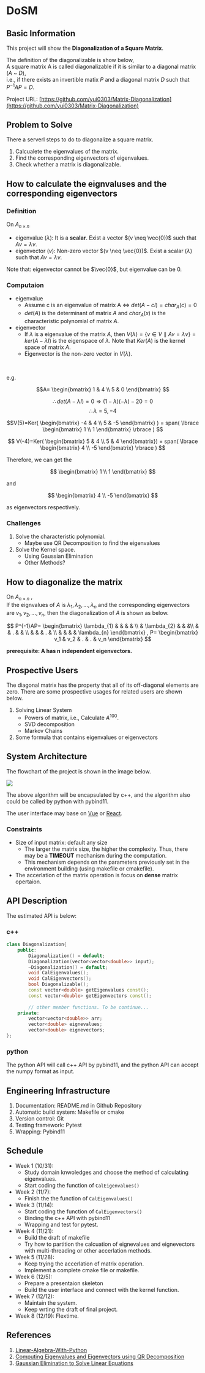 # DoSM

## Basic Information

This project will show the **Diagonalization of a Square Matrix**.  

The definition of the diagonalizable is show below,  
A square matrix A is called diagonalizable if it is similar to a diagonal matrix ($A$ ~ $D$),  
i.e., if there exists an invertible matix $P$ and a diagonal matrix $D$ such that $P^{-1}AP = D$.

Project URL: [https://github.com/yui0303/Matrix-Diagonalization](https://github.com/yui0303/Matrix-Diagonalization)


## Problem to Solve

There a serverl steps to do to diagonalize a square matrix.  
1. Calcualete the eigenvalues of the matrix.
2. Find the corresponding eigenvectors of eigenvalues.
3. Check whether a matrix is diagonalizable.


## How to calculate the eignvaluses and the corresponding eigenvectors
### Definition

On $A_{n\times n}$
- eigenvalue $(\lambda)$: It is a **scalar**. Exist a vector $(v \neq \vec{0})$ such that $Av = \lambda v$.
- eigenvector $(v)$: Non-zero vector $(v \neq \vec{0})$. Exist a scalar ($\lambda$) such that $Av = \lambda v$.

Note that: eigenvector cannot be $\vec{0}$, but eigenvalue can be 0.

### Computaion

- eigenvalue
    - Assume c is an eigenvalue of matrix A $\iff$ $det(A-cI) = char_{A}(c) = 0$  
    - $det(A)$ is the determinant of matrix $A$ and $char_A(x)$ is the characteristic polynomial of matrix $A$.  
- eigenvector
  - If $\lambda$ is a eigenvalue of the matrix $A$, then $V(\lambda) = \lbrace v \in V \parallel Av=\lambda v \rbrace = ker(A-\lambda I)$ is the eigenspace of $\lambda$. Note that $Ker(A)$ is the kernel space of matrix $A$.
  - Eigenvector is the non-zero vector in $V(\lambda)$.  

</br>

e.g.  

$$A=
\begin{bmatrix}
  1 & 4 \\
  5 & 0
\end{bmatrix}
$$

$$\therefore det(A-\lambda I) = 0 \Rightarrow (1-\lambda)(-\lambda) -20 = 0$$ 
$$\therefore \lambda = 5, -4$$  

$$V(5)=Ker(
\begin{bmatrix} 
  -4 & 4 \\ 
  5 & -5
\end{bmatrix}
)
= span(
\lbrace
\begin{bmatrix} 
  1 \\ 
  1 
\end{bmatrix}
\rbrace
)
$$  

$$
V(-4)=Ker(
\begin{bmatrix} 
  5 & 4 \\ 
  5 & 4
\end{bmatrix}) 
= span(
\lbrace
\begin{bmatrix} 
  4 \\
  -5 
\end{bmatrix}
\rbrace
)
$$

Therefore, we can get the

$$
\begin{bmatrix} 
  1 \\ 
  1 
\end{bmatrix}
$$

and 

$$
\begin{bmatrix} 
4 \\
-5 
\end{bmatrix}
$$ 

as eigenvectors respectively.  

### Challenges
1. Solve the characteristic polynomial.
   - Maybe use QR Decomposition to find the eigenvalues
2. Solve the Kernel space.
   - Using Gaussian Elimination
   - Other Methods?


## How to diagonalize the matrix

On $A_{n\times n}$ ,  
If the eignvalues of $A$ is $\lambda_{1}, \lambda_{2}, ..., \lambda_{n}$ and the corresponding eigenvectors are $v_1, v_2, ..., v_n$, then the diagonalization of $A$ is shown as below.  

$$
P^{-1}AP=
\begin{bmatrix}
\lambda_{1} & & & & \\
 & \lambda_{2} & & &\\
 & & . & & \\
 & & & . & \\
 & & & & \lambda_{n}
\end{bmatrix} 
,
P=
\begin{bmatrix}
  v_1 & v_2 & . & . & v_n
\end{bmatrix}
$$

**prerequisite: A has n independent eigenvectors.**

## Prospective Users

The diagonal matrix has the property that all of its off-diagonal elements are zero. There are some prospective usages for related users are shown below.

1. Solving Linear System
   - Powers of matrix, i.e., Calculate $A^{100}$.
   - SVD decomposition
   - Markov Chains
2. Some formula that contains eigenvalues or eigenvectors

## System Architecture

The flowchart of the project is shown in the image below.  

![](./src/SystemArchitecture.jpg)

The above algorithm will be encapsulated by c++, and the algorithm also could be called by python with pybind11. 

The user interface may base on [Vue](https://vuejs.org/) or [React](https://zh-hant.legacy.reactjs.org/).

### Constraints

- Size of input matrix: default any size
  - The larger the matrix size, the higher the complexity. Thus, there may be a **TIMEOUT** mechanism during the computation.
  - This mechanism depends on the parameters previously set in the environment building (using makefile or cmakefile).
- The accerlation of the matrix operation is focus on **dense** matrix opertaion.

## API Description
The estimated API is below:
### c++
```c++
class Diagonalization{
    public:
        Diagonalization() = default;
        Diagonalization(vector<vector<double>> input);
        ~Diagonalization() = default;
        void CalEigenvalues();
        void CalEigenvectors();
        bool Diagonalizable();
        const vector<double> getEigenvalues const();
        const vector<double> getEigenvectors const();
        
        // other member functions. To be continue...
    private:
        vector<vector<double>> arr;
        vector<double> eignevalues;
        vector<double> eignevectors;
};

```

### python 
The python API will call c++ API by pybind11, and the python API can accept the numpy format as input.

## Engineering Infrastructure

1. Documentation: README.md in Github Repository
2. Automatic build system: Makefile or cmake
3. Version control: Git
4. Testing framework: Pytest
5. Wrapping: Pybind11

## Schedule

- Week 1 (10/31):  
  - Study domain knwoledges and choose the method of calculating eigenvalues.  
  - Start coding the function of `CalEigenvalues()`
- Week 2 (11/7): 
  - Finish the the function of `CalEigenvalues()`
- Week 3 (11/14): 
  - Start coding the function of `CalEigenvectors()`
  - Binding the c++ API with pybind11
  - Wrapping and test for pytest.
- Week 4 (11/21): 
  - Build the draft of makefile
  - Try how to partition the calcuation of eignevalues and eignevectors with multi-threading or other accerlation methods.
- Week 5 (11/28): 
  - Keep trying the accerlation of matrix operation.
  - Implement a complete cmake file or makefile.
- Week 6 (12/5):
  - Prepare a presentaion skeleton
  - Build the user interface and connect with the kernel function.
- Week 7 (12/12):
  - Maintain the system.
  - Keep wrting the draft of final project.
- Week 8 (12/19): Flextime.  

## References

1. [Linear-Algebra-With-Python](https://github.com/weijie-chen/Linear-Algebra-With-Python/blob/master/Chapter%2012%20-%20Eigenvalues%20and%20Eigenvectors.ipynb)
2. [Computing Eigenvalues and Eigenvectors using QR Decomposition](https://www.andreinc.net/2021/01/25/computing-eigenvalues-and-eigenvectors-using-qr-decomposition)
3. [Gaussian Elimination to Solve Linear Equations](https://www.geeksforgeeks.org/gaussian-elimination/)